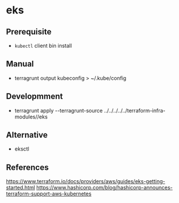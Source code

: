 # eks

## Prerequisite

- `kubectl` client bin install
  <!-- - ~~aws credentials are stored in ~/.aws/credentials -->

## Manual

- terragrunt output kubeconfig > ~/.kube/config

## Developmment

- terragrunt apply --terragrunt-source ../../../../../terraform-infra-modules//eks

## Alternative

- eksctl

## References

https://www.terraform.io/docs/providers/aws/guides/eks-getting-started.html
https://www.hashicorp.com/blog/hashicorp-announces-terraform-support-aws-kubernetes
